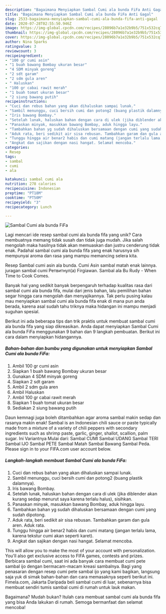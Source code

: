 ```yaml
---
description: "Bagaimana Menyiapkan Sambal Cumi ala bunda FiFa Anti Gagal"
title: "Bagaimana Menyiapkan Sambal Cumi ala bunda FiFa Anti Gagal"
slug: 2533-bagaimana-menyiapkan-sambal-cumi-ala-bunda-fifa-anti-gagal
date: 2020-07-28T02:55:50.946Z
image: https://img-global.cpcdn.com/recipes/28096b7a1e32b9b5/751x532cq70/sambal-cumi-ala-bunda-fifa-foto-resep-utama.jpg
thumbnail: https://img-global.cpcdn.com/recipes/28096b7a1e32b9b5/751x532cq70/sambal-cumi-ala-bunda-fifa-foto-resep-utama.jpg
cover: https://img-global.cpcdn.com/recipes/28096b7a1e32b9b5/751x532cq70/sambal-cumi-ala-bunda-fifa-foto-resep-utama.jpg
author: Nina Sparks
ratingvalue: 3
reviewcount: 3
recipeingredient:
- "100 gr cumi asin"
- "1 buah bawang Bombay ukuran besar"
- "4 SDM minyak goreng"
- "2 sdt garam"
- "2 sdm gula aren"
- " Haluskan"
- "100 gr cabai rawit merah"
- "1 buah tomat ukuran besar"
- "2 siung bawang putih"
recipeinstructions:
- "Cuci dan rebus bahan yang akan dihaluskan sampai lunak."
- "Sambil menunggu, cuci bersih cumi dan potong2 (buang plastik dalamnya)."
- "Iris bawang Bombay."
- "Setelah lunak, haluskan bahan dengan cara di ulek (jika diblender akan kurang sedap menurut saya karena terlalu halus), sisihkan."
- "Panaskan minyak, masukkan bawang Bombay, aduk hingga layu."
- "Tambahkan bahan yg sudah dihaluskan bersamaan dengan cumi yang sudah dipotong."
- "Aduk rata, beri sedikit air sisa rebusan. Tambahkan garam dan gula aren. Aduk rata."
- "Tunggu hingga air benar2 habis dan cumi matang (jangan terlalu lama, karena tekstur cumi akan seperti karet)."
- "Angkat dan sajikan dengan nasi hangat. Selamat mencoba."
categories:
- Resep
tags:
- sambal
- cumi
- ala

katakunci: sambal cumi ala 
nutrition: 278 calories
recipecuisine: Indonesian
preptime: "PT18M"
cooktime: "PT50M"
recipeyield: "3"
recipecategory: Lunch

---
```



![Sambal Cumi ala bunda FiFa](https://img-global.cpcdn.com/recipes/28096b7a1e32b9b5/751x532cq70/sambal-cumi-ala-bunda-fifa-foto-resep-utama.jpg)

Lagi mencari ide resep sambal cumi ala bunda fifa yang unik? Cara membuatnya memang tidak susah dan tidak juga mudah. Jika salah mengolah maka hasilnya tidak akan memuaskan dan justru cenderung tidak enak. Padahal sambal cumi ala bunda fifa yang enak harusnya sih mempunyai aroma dan rasa yang mampu memancing selera kita.

Resep Sambal cumi asin ala bunda. Cumi Asin sambal matah enak lainnya. juragan sambal cumi Ретвитнул(а) Firgiawan. Sambal ala Bu Rudy - When Time to Cook Comes.

Banyak hal yang sedikit banyak berpengaruh terhadap kualitas rasa dari sambal cumi ala bunda fifa, mulai dari jenis bahan, lalu pemilihan bahan segar hingga cara mengolah dan menyajikannya. Tak perlu pusing kalau mau menyiapkan sambal cumi ala bunda fifa enak di mana pun anda berada, karena asal sudah tahu triknya maka hidangan ini mampu menjadi suguhan spesial.


Berikut ini ada beberapa tips dan trik praktis untuk membuat sambal cumi ala bunda fifa yang siap dikreasikan. Anda dapat menyiapkan Sambal Cumi ala bunda FiFa menggunakan 9 bahan dan 9 langkah pembuatan. Berikut ini cara dalam menyiapkan hidangannya.

<!--inarticleads1-->

##### Bahan-bahan dan bumbu yang digunakan untuk menyiapkan Sambal Cumi ala bunda FiFa:

1. Ambil 100 gr cumi asin
1. Siapkan 1 buah bawang Bombay ukuran besar
1. Gunakan 4 SDM minyak goreng
1. Siapkan 2 sdt garam
1. Ambil 2 sdm gula aren
1. Ambil  Haluskan
1. Ambil 100 gr cabai rawit merah
1. Siapkan 1 buah tomat ukuran besar
1. Sediakan 2 siung bawang putih


Daun kemnagi juga boleh ditambahkan agar aroma sambal makin sedap dan rasanya makin enak! Sambal is an Indonesian chili sauce or paste typically made from a mixture of a variety of chili peppers with secondary ingredients such as shrimp paste, garlic, ginger, shallot, scallion, palm sugar. Ini Variantnya Mulai dari: Sambal CUMI Sambal UDANG Sambal TERI Sambal IJO Sambal PETE Sambal Matah Sambal Bawang Sambal Peda. Please sign in to your FIFA.com user account below. 

<!--inarticleads2-->

##### Langkah-langkah membuat Sambal Cumi ala bunda FiFa:

1. Cuci dan rebus bahan yang akan dihaluskan sampai lunak.
1. Sambil menunggu, cuci bersih cumi dan potong2 (buang plastik dalamnya).
1. Iris bawang Bombay.
1. Setelah lunak, haluskan bahan dengan cara di ulek (jika diblender akan kurang sedap menurut saya karena terlalu halus), sisihkan.
1. Panaskan minyak, masukkan bawang Bombay, aduk hingga layu.
1. Tambahkan bahan yg sudah dihaluskan bersamaan dengan cumi yang sudah dipotong.
1. Aduk rata, beri sedikit air sisa rebusan. Tambahkan garam dan gula aren. Aduk rata.
1. Tunggu hingga air benar2 habis dan cumi matang (jangan terlalu lama, karena tekstur cumi akan seperti karet).
1. Angkat dan sajikan dengan nasi hangat. Selamat mencoba.


This will allow you to make the most of your account with personalization. You&#39;ll also get exclusive access to FIFA games, contests and prizes. Berbicara sambal cumi, saat ini ada banyak cara membuat cumi pete sambal ijo dengan bermacam-macam kreasi sambalnya. Bagi yang penasaran dengan resep cumi pete sambal ijo yang kami bagikan, langsung saja yuk di simak bahan-bahan dan cara memasaknya seperti berikut ini. Fimela.com, Jakarta Daripada beli sambal cumi di luar, sebenarnya bisa membuat sendiri tumis sambal cumi di rumah untuk lauk makan. 

Bagaimana? Mudah bukan? Itulah cara membuat sambal cumi ala bunda fifa yang bisa Anda lakukan di rumah. Semoga bermanfaat dan selamat mencoba!
